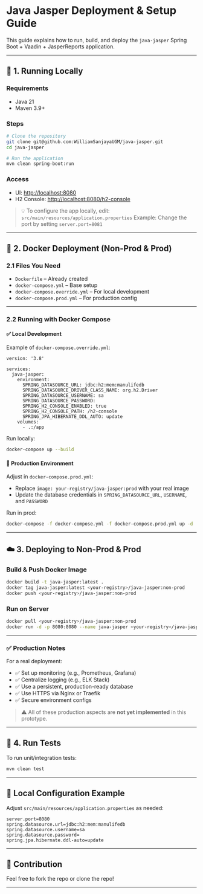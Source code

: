 # Java Jasper Deployment & Setup Guide

This guide explains how to run, build, and deploy the `java-jasper` Spring Boot + Vaadin + JasperReports application.

---

## 🚀 1. Running Locally

### Requirements
- Java 21
- Maven 3.9+

### Steps
```bash / cmd
# Clone the repository
git clone git@github.com:WilliamSanjayaUGM/java-jasper.git
cd java-jasper

# Run the application
mvn clean spring-boot:run
````

### Access

* UI: [http://localhost:8080](http://localhost:8080)
* H2 Console: [http://localhost:8080/h2-console](http://localhost:8080/h2-console)

> 💡 To configure the app locally, edit:
> `src/main/resources/application.properties`
> Example: Change the port by setting `server.port=8081`

---

## 🐳 2. Docker Deployment (Non-Prod & Prod)

### 2.1 Files You Need

* `Dockerfile` – Already created
* `docker-compose.yml` – Base setup
* `docker-compose.override.yml` – For local development
* `docker-compose.prod.yml` – For production config

---

### 2.2 Running with Docker Compose

#### ✅ Local Development

Example of `docker-compose.override.yml`:

```
version: '3.8'

services:
  java-jasper:
    environment:
      SPRING_DATASOURCE_URL: jdbc:h2:mem:manulifedb
      SPRING_DATASOURCE_DRIVER_CLASS_NAME: org.h2.Driver
      SPRING_DATASOURCE_USERNAME: sa
      SPRING_DATASOURCE_PASSWORD:
      SPRING_H2_CONSOLE_ENABLED: true
      SPRING_H2_CONSOLE_PATH: /h2-console
      SPRING_JPA_HIBERNATE_DDL_AUTO: update
    volumes:
      - .:/app
```

Run locally:

```bash
docker-compose up --build
```

#### 🚀 Production Environment

Adjust in `docker-compose.prod.yml`:

* Replace `image: your-registry/java-jasper:prod` with your real image
* Update the database credentials in `SPRING_DATASOURCE_URL`, `USERNAME`, and `PASSWORD`

Run in prod:

```bash
docker-compose -f docker-compose.yml -f docker-compose.prod.yml up -d
```

---

## ☁️ 3. Deploying to Non-Prod & Prod

### Build & Push Docker Image

```bash
docker build -t java-jasper:latest .
docker tag java-jasper:latest <your-registry>/java-jasper:non-prod
docker push <your-registry>/java-jasper:non-prod
```

### Run on Server

```bash
docker pull <your-registry>/java-jasper:non-prod
docker run -d -p 8080:8080 --name java-jasper <your-registry>/java-jasper:non-prod
```

---

### ✅ Production Notes

For a real deployment:

* ✅ Set up monitoring (e.g., Prometheus, Grafana)
* ✅ Centralize logging (e.g., ELK Stack)
* ✅ Use a persistent, production-ready database
* ✅ Use HTTPS via Nginx or Traefik
* ✅ Secure environment configs

> ⚠️ All of these production aspects are **not yet implemented** in this prototype.

---

## 🧪 4. Run Tests

To run unit/integration tests:

```bash
mvn clean test
```

---

## 📁 Local Configuration Example

Adjust `src/main/resources/application.properties` as needed:

```properties
server.port=8080
spring.datasource.url=jdbc:h2:mem:manulifedb
spring.datasource.username=sa
spring.datasource.password=
spring.jpa.hibernate.ddl-auto=update
```

---

## 🤝 Contribution

Feel free to fork the repo or clone the repo!

---